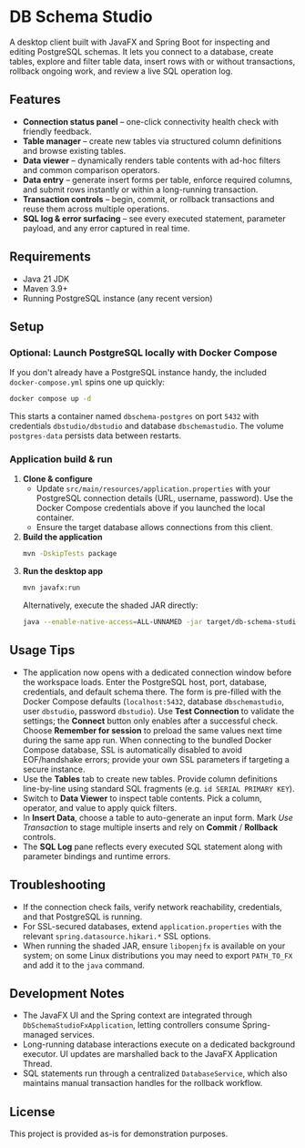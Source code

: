 # DB Schema Studio

A desktop client built with JavaFX and Spring Boot for inspecting and editing PostgreSQL schemas. It lets you connect to a database, create tables, explore and filter table data, insert rows with or without transactions, rollback ongoing work, and review a live SQL operation log.

## Features

- **Connection status panel** – one-click connectivity health check with friendly feedback.
- **Table manager** – create new tables via structured column definitions and browse existing tables.
- **Data viewer** – dynamically renders table contents with ad-hoc filters and common comparison operators.
- **Data entry** – generate insert forms per table, enforce required columns, and submit rows instantly or within a long-running transaction.
- **Transaction controls** – begin, commit, or rollback transactions and reuse them across multiple operations.
- **SQL log & error surfacing** – see every executed statement, parameter payload, and any error captured in real time.

## Requirements

- Java 21 JDK
- Maven 3.9+
- Running PostgreSQL instance (any recent version)

## Setup

### Optional: Launch PostgreSQL locally with Docker Compose

If you don't already have a PostgreSQL instance handy, the included `docker-compose.yml` spins one up quickly:

```bash
docker compose up -d
```

This starts a container named `dbschema-postgres` on port `5432` with credentials `dbstudio/dbstudio` and database `dbschemastudio`. The volume `postgres-data` persists data between restarts.

### Application build & run

1. **Clone & configure**
   - Update `src/main/resources/application.properties` with your PostgreSQL connection details (URL, username, password). Use the Docker Compose credentials above if you launched the local container.
   - Ensure the target database allows connections from this client.
2. **Build the application**
   ```bash
   mvn -DskipTests package
   ```
3. **Run the desktop app**
   ```bash
   mvn javafx:run
   ```
   Alternatively, execute the shaded JAR directly:
   ```bash
   java --enable-native-access=ALL-UNNAMED -jar target/db-schema-studio-0.0.1-SNAPSHOT.jar
   ```

## Usage Tips

- The application now opens with a dedicated connection window before the workspace loads. Enter the PostgreSQL host, port, database, credentials, and default schema there. The form is pre-filled with the Docker Compose defaults (`localhost:5432`, database `dbschemastudio`, user `dbstudio`, password `dbstudio`). Use **Test Connection** to validate the settings; the **Connect** button only enables after a successful check. Choose **Remember for session** to preload the same values next time during the same app run. When connecting to the bundled Docker Compose database, SSL is automatically disabled to avoid EOF/handshake errors; provide your own SSL parameters if targeting a secure instance.
- Use the **Tables** tab to create new tables. Provide column definitions line-by-line using standard SQL fragments (e.g. `id SERIAL PRIMARY KEY`).
- Switch to **Data Viewer** to inspect table contents. Pick a column, operator, and value to apply quick filters.
- In **Insert Data**, choose a table to auto-generate an input form. Mark *Use Transaction* to stage multiple inserts and rely on **Commit** / **Rollback** controls.
- The **SQL Log** pane reflects every executed SQL statement along with parameter bindings and runtime errors.

## Troubleshooting

- If the connection check fails, verify network reachability, credentials, and that PostgreSQL is running.
- For SSL-secured databases, extend `application.properties` with the relevant `spring.datasource.hikari.*` SSL options.
- When running the shaded JAR, ensure `libopenjfx` is available on your system; on some Linux distributions you may need to export `PATH_TO_FX` and add it to the `java` command.

## Development Notes

- The JavaFX UI and the Spring context are integrated through `DbSchemaStudioFxApplication`, letting controllers consume Spring-managed services.
- Long-running database interactions execute on a dedicated background executor. UI updates are marshalled back to the JavaFX Application Thread.
- SQL statements run through a centralized `DatabaseService`, which also maintains manual transaction handles for the rollback workflow.

## License

This project is provided as-is for demonstration purposes.
